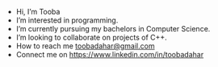 -  Hi, I’m Tooba
-  I’m interested in programming.
-  I’m currently pursuing my bachelors in Computer Science.
-  I’m looking to collaborate on projects of C++.
-  How to reach me toobadahar@gmail.com
- Connect me on https://www.linkedin.com/in/toobadahar

<!---
toobadahar/toobadahar is a ✨ special ✨ repository because its `README.md` (this file) appears on your GitHub profile.
You can click the Preview link to take a look at your changes.
--->
